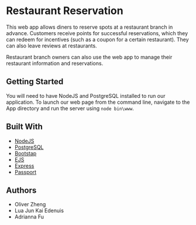 # Restaurant Reservation
This web app allows diners to reserve spots at a restaurant branch in advance. Customers receive points for successful reservations, which they can redeem for incentives (such as a coupon for a certain restaurant). They can also leave reviews at restaurants.

Restaurant branch owners can also use the web app to manage their restaurant information and reservations.


## Getting Started
You will need to have NodeJS and PostgreSQL installed to run our application. To launch our web page from the command line, navigate to the App directory and run the server using `node bin\www`.

## Built With
* [NodeJS](https://nodejs.org/api/)
* [PostgreSQL](https://www.postgresql.org/docs/current/index.html)
* [Bootstap](https://getbootstrap.com/docs/4.2/getting-started/introduction/)
* [EJS](https://www.ejs.co/#docs)
* [Express](https://expressjs.com/en/4x/api.html)
* [Passport](http://www.passportjs.org/)

## Authors
* Oliver Zheng
* Lua Jun Kai Edenuis
* Adrianna Fu

